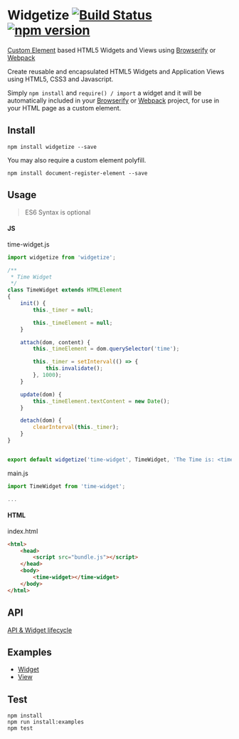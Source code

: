 # Widgetize [![Build Status](https://travis-ci.org/bealearts/widgetize.svg)](https://travis-ci.org/bealearts/widgetize) [![npm version](https://badge.fury.io/js/widgetize.svg)](http://badge.fury.io/js/widgetize)
[Custom Element](http://w3c.github.io/webcomponents/spec/custom/) based HTML5 Widgets and Views using [Browserify](http://browserify.org/) or [Webpack](https://webpack.github.io/)

Create reusable and encapsulated HTML5 Widgets and Application Views using HTML5, CSS3 and Javascript.

Simply ```npm install``` and ```require() / import``` a widget and it will be automatically included in your [Browserify](http://browserify.org/) or [Webpack](https://webpack.github.io/) project, for use in your HTML page as a custom element.

## Install
```shell
npm install widgetize --save
```

You may also require a custom element polyfill.

```shell
npm install document-register-element --save
```

## Usage

> ES6 Syntax is optional

#### JS
time-widget.js
```js
import widgetize from 'widgetize';

/**
 * Time Widget
 */
class TimeWidget extends HTMLElement
{
    init() {
        this._timer = null;

        this._timeElement = null;
    }

    attach(dom, content) {
        this._timeElement = dom.querySelector('time');

        this._timer = setInterval(() => {
            this.invalidate();
        }, 1000);
    }

    update(dom) {
        this._timeElement.textContent = new Date();
    }

    detach(dom) {
        clearInterval(this._timer);
    }
}


export default widgetize('time-widget', TimeWidget, 'The Time is: <time></time>');
```

main.js
```js
import TimeWidget from 'time-widget';

...
```

#### HTML
index.html
```html
<html>
    <head>
        <script src="bundle.js"></script>
    </head>
    <body>
        <time-widget></time-widget>
    </body>
</html>
```

## API

[API & Widget lifecycle](./docs/api.md)


## Examples
- [Widget](examples/example-widget)
- [View](examples/example-view)


## Test

```shell
npm install
npm run install:examples
npm test
```
